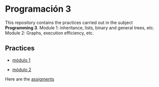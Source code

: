 # Programación 3

This repository contains the practices carried out in the subject **Programming 3**.
Module 1: inheritance, lists, binary and general trees, etc.
Module 2: Graphs, execution efficiency, etc.

## Practices

- [módulo 1](mod1%20arboles,%20listas/)

- [módulo 2][def]

[def]: mod2%20grafos/

Here are the [assigments](consignas)

